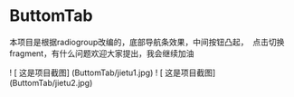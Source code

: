 # ButtomTab
本项目是根据radiogroup改编的，底部导航条效果，中间按钮凸起，  点击切换fragment，有什么问题欢迎大家提出，我会继续加油

! [ 这是项目截图] (ButtomTab/jietu1.jpg)
! [ 这是项目截图] (ButtomTab/jietu2.jpg)
